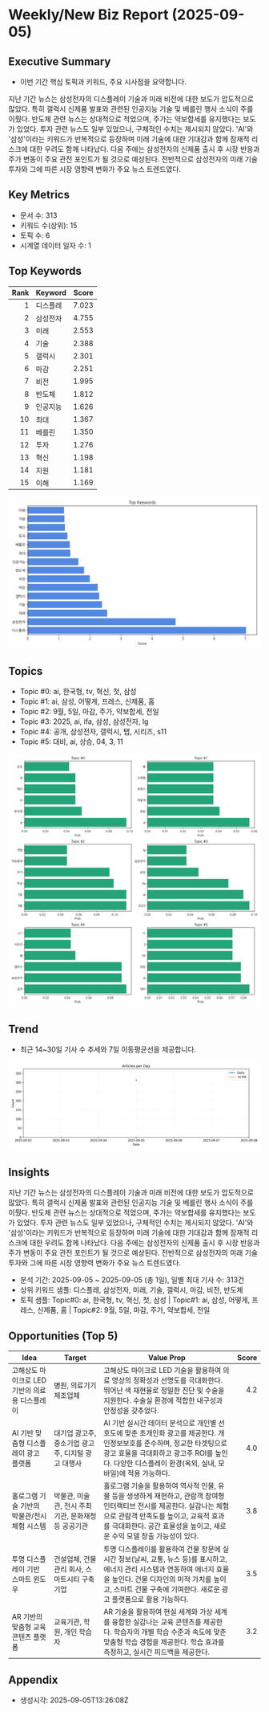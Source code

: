 # Weekly/New Biz Report (2025-09-05)

## Executive Summary
- 이번 기간 핵심 토픽과 키워드, 주요 시사점을 요약합니다.

지난 기간 뉴스는 삼성전자의 디스플레이 기술과 미래 비전에 대한 보도가 압도적으로 많았다.  특히 갤럭시 신제품 발표와 관련된 인공지능 기술 및 베를린 행사 소식이 주를 이뤘다.  반도체 관련 뉴스는 상대적으로 적었으며,  주가는 약보합세를 유지했다는 보도가 있었다.  투자 관련 뉴스도 일부 있었으나,  구체적인 수치는 제시되지 않았다.  'AI'와 '삼성'이라는 키워드가 반복적으로 등장하며 미래 기술에 대한 기대감과 함께 잠재적 리스크에 대한 우려도 함께 나타났다.  다음 주에는 삼성전자의 신제품 출시 후 시장 반응과 주가 변동이 주요 관전 포인트가 될 것으로 예상된다.  전반적으로 삼성전자의 미래 기술 투자와 그에 따른 시장 영향력 변화가 주요 뉴스 트렌드였다.

## Key Metrics
- 문서 수: 313
- 키워드 수(상위): 15
- 토픽 수: 6
- 시계열 데이터 일자 수: 1

## Top Keywords

| Rank | Keyword | Score |
|---:|---|---:|
| 1 | 디스플레 | 7.023 |
| 2 | 삼성전자 | 4.755 |
| 3 | 미래 | 2.553 |
| 4 | 기술 | 2.388 |
| 5 | 갤럭시 | 2.301 |
| 6 | 마감 | 2.251 |
| 7 | 비전 | 1.995 |
| 8 | 반도체 | 1.812 |
| 9 | 인공지능 | 1.626 |
| 10 | 최대 | 1.367 |
| 11 | 베를린 | 1.350 |
| 12 | 투자 | 1.276 |
| 13 | 혁신 | 1.198 |
| 14 | 지원 | 1.181 |
| 15 | 이해 | 1.169 |

![Top Keywords](fig/top_keywords.png)

## Topics
- Topic #0: ai, 한국형, tv, 혁신, 첫, 삼성
- Topic #1: ai, 삼성, 어떻게, 프레스, 신제품, 홈
- Topic #2: 9월, 5일, 마감, 주가, 약보합세, 전일
- Topic #3: 2025, ai, ifa, 삼성, 삼성전자, lg
- Topic #4: 공개, 삼성전자, 갤럭시, 탭, 시리즈, s11
- Topic #5: 대비, ai, 상승, 04, 3, 11

![Topics](fig/topics.png)

## Trend
- 최근 14~30일 기사 수 추세와 7일 이동평균선을 제공합니다.

![Timeseries](fig/timeseries.png)

## Insights
지난 기간 뉴스는 삼성전자의 디스플레이 기술과 미래 비전에 대한 보도가 압도적으로 많았다.  특히 갤럭시 신제품 발표와 관련된 인공지능 기술 및 베를린 행사 소식이 주를 이뤘다.  반도체 관련 뉴스는 상대적으로 적었으며,  주가는 약보합세를 유지했다는 보도가 있었다.  투자 관련 뉴스도 일부 있었으나,  구체적인 수치는 제시되지 않았다.  'AI'와 '삼성'이라는 키워드가 반복적으로 등장하며 미래 기술에 대한 기대감과 함께 잠재적 리스크에 대한 우려도 함께 나타났다.  다음 주에는 삼성전자의 신제품 출시 후 시장 반응과 주가 변동이 주요 관전 포인트가 될 것으로 예상된다.  전반적으로 삼성전자의 미래 기술 투자와 그에 따른 시장 영향력 변화가 주요 뉴스 트렌드였다.

- 분석 기간: 2025-09-05 ~ 2025-09-05 (총 1일), 일별 최대 기사 수: 313건
- 상위 키워드 샘플: 디스플레, 삼성전자, 미래, 기술, 갤럭시, 마감, 비전, 반도체
- 토픽 샘플: Topic#0: ai, 한국형, tv, 혁신, 첫, 삼성 | Topic#1: ai, 삼성, 어떻게, 프레스, 신제품, 홈 | Topic#2: 9월, 5일, 마감, 주가, 약보합세, 전일

## Opportunities (Top 5)

| Idea | Target | Value Prop | Score |
|---|---|---|---:|
| 고해상도 마이크로 LED 기반의 의료용 디스플레이 | 병원, 의료기기 제조업체 | 고해상도 마이크로 LED 기술을 활용하여 의료 영상의 정확성과 선명도를 극대화한다.  뛰어난 색 재현율로 정밀한 진단 및 수술을 지원한다.  수술실 환경에 적합한 내구성과 안정성을 갖추었다. | 4.2 |
| AI 기반 맞춤형 디스플레이 광고 플랫폼 | 대기업 광고주, 중소기업 광고주, 디지털 광고 대행사 | AI 기반 실시간 데이터 분석으로 개인별 선호도에 맞춘 초개인화 광고를 제공한다.  개인정보보호를 준수하며, 정교한 타겟팅으로 광고 효율을 극대화하고 광고주 ROI를 높인다.  다양한 디스플레이 환경(옥외, 실내, 모바일)에 적용 가능하다. | 4.0 |
| 홀로그램 기술 기반의 박물관/전시 체험 시스템 | 박물관, 미술관, 전시 주최 기관, 문화재청 등 공공기관 | 홀로그램 기술을 활용하여 역사적 인물, 유물 등을 생생하게 재현하고, 관람객 참여형 인터랙티브 전시를 제공한다.  실감나는 체험으로 관람객 만족도를 높이고, 교육적 효과를 극대화한다.  공간 효율성을 높이고, 새로운 수익 모델 창출 가능성이 있다. | 3.8 |
| 투명 디스플레이 기반 스마트 윈도우 | 건설업체, 건물 관리 회사, 스마트시티 구축 기업 | 투명 디스플레이를 활용하여 건물 창문에 실시간 정보(날씨, 교통, 뉴스 등)를 표시하고, 에너지 관리 시스템과 연동하여 에너지 효율을 높인다.  건물 디자인의 미적 가치를 높이고, 스마트 건물 구축에 기여한다.  새로운 광고 플랫폼으로 활용 가능하다. | 3.5 |
| AR 기반의 맞춤형 교육 콘텐츠 플랫폼 | 교육기관, 학원, 개인 학습자 | AR 기술을 활용하여 현실 세계와 가상 세계를 융합한 실감나는 교육 콘텐츠를 제공한다.  학습자의 개별 학습 수준과 속도에 맞춘 맞춤형 학습 경험을 제공한다.  학습 효과를 측정하고, 실시간 피드백을 제공한다. | 3.2 |

## Appendix
- 생성시각: 2025-09-05T13:26:08Z
